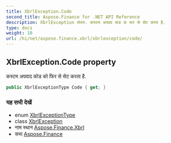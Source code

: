 ```yaml
---
title: XbrlException.Code
second_title: Aspose.Finance for .NET API Reference
description: XbrlException संपत्त. कस्टम अपवद कड क फर से सेट करत है.
type: docs
weight: 10
url: /hi/net/aspose.finance.xbrl/xbrlexception/code/
---
```

## XbrlException.Code property

कस्टम अपवाद कोड को फिर से सेट करता है.

```csharp
public XbrlExceptionType Code { get; }
```

### यह सभी देखें

* enum [XbrlExceptionType](../../xbrlexceptiontype/)
* class [XbrlException](../)
* नाम स्थान [Aspose.Finance.Xbrl](../../xbrlexception/)
* सभा [Aspose.Finance](../../../)


